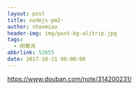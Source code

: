 ```yaml
---
layout: post
title: nodejs-pm2-
author: shaomiao
header-img: img/post-bg-alitrip.jpg
tags:
  - 树莓派
abbrlink: 53655
date: 2017-10-21 00:00:00
---
```

https://www.douban.com/note/314200231/
